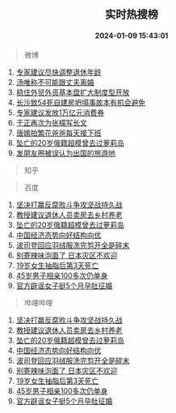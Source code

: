 <div align="center"><h2>实时热搜榜</h2><h4>2024-01-09 15:43:01</h4></div>

> 微博  

1. [专家建议尽快调整退休年龄](https://s.weibo.com/weibo?q=%23%E4%B8%93%E5%AE%B6%E5%BB%BA%E8%AE%AE%E5%B0%BD%E5%BF%AB%E8%B0%83%E6%95%B4%E9%80%80%E4%BC%91%E5%B9%B4%E9%BE%84%23&t=31&band_rank=1&Refer=top)<br />
2. [汤唯称不可能跟丈夫离婚](https://s.weibo.com/weibo?q=%23%E6%B1%A4%E5%94%AF%E7%A7%B0%E4%B8%8D%E5%8F%AF%E8%83%BD%E8%B7%9F%E4%B8%88%E5%A4%AB%E7%A6%BB%E5%A9%9A%23&t=31&band_rank=2&Refer=top)<br />
3. [稳住外贸外资基本盘扩大制度型开放](https://s.weibo.com/weibo?q=%23%E7%A8%B3%E4%BD%8F%E5%A4%96%E8%B4%B8%E5%A4%96%E8%B5%84%E5%9F%BA%E6%9C%AC%E7%9B%98%E6%89%A9%E5%A4%A7%E5%88%B6%E5%BA%A6%E5%9E%8B%E5%BC%80%E6%94%BE%23&t=31&band_rank=3&Refer=top)<br />
4. [长沙致54死自建房坍塌事故本有机会避免](https://s.weibo.com/weibo?q=%23%E9%95%BF%E6%B2%99%E8%87%B454%E6%AD%BB%E8%87%AA%E5%BB%BA%E6%88%BF%E5%9D%8D%E5%A1%8C%E4%BA%8B%E6%95%85%E6%9C%AC%E6%9C%89%E6%9C%BA%E4%BC%9A%E9%81%BF%E5%85%8D%23&t=31&band_rank=4&Refer=top)<br />
5. [专家建议发放1万亿元消费券](https://s.weibo.com/weibo?q=%23%E4%B8%93%E5%AE%B6%E5%BB%BA%E8%AE%AE%E5%8F%91%E6%94%BE1%E4%B8%87%E4%BA%BF%E5%85%83%E6%B6%88%E8%B4%B9%E5%88%B8%23&t=31&band_rank=5&Refer=top)<br />
6. [于正再次为张檬写长文](https://s.weibo.com/weibo?q=%23%E4%BA%8E%E6%AD%A3%E5%86%8D%E6%AC%A1%E4%B8%BA%E5%BC%A0%E6%AA%AC%E5%86%99%E9%95%BF%E6%96%87%23&t=31&band_rank=6&Refer=top)<br />
7. [唐嫣拍繁花爸爸每天接下班](https://s.weibo.com/weibo?q=%23%E5%94%90%E5%AB%A3%E6%8B%8D%E7%B9%81%E8%8A%B1%E7%88%B8%E7%88%B8%E6%AF%8F%E5%A4%A9%E6%8E%A5%E4%B8%8B%E7%8F%AD%23&t=31&band_rank=7&Refer=top)<br />
8. [坠亡的20岁俄籍超模曾去过萝莉岛](https://s.weibo.com/weibo?q=%23%E5%9D%A0%E4%BA%A1%E7%9A%8420%E5%B2%81%E4%BF%84%E7%B1%8D%E8%B6%85%E6%A8%A1%E6%9B%BE%E5%8E%BB%E8%BF%87%E8%90%9D%E8%8E%89%E5%B2%9B%23&t=31&band_rank=8&Refer=top)<br />
9. [发朋友圈被误认为出国的旅游地](https://s.weibo.com/weibo?q=%23%E5%8F%91%E6%9C%8B%E5%8F%8B%E5%9C%88%E8%A2%AB%E8%AF%AF%E8%AE%A4%E4%B8%BA%E5%87%BA%E5%9B%BD%E7%9A%84%E6%97%85%E6%B8%B8%E5%9C%B0%23&t=31&band_rank=9&Refer=top)<br />

> 知乎  


> 百度  

1. [坚决打赢反腐败斗争攻坚战持久战](https://www.baidu.com/s?wd=%E5%9D%9A%E5%86%B3%E6%89%93%E8%B5%A2%E5%8F%8D%E8%85%90%E8%B4%A5%E6%96%97%E4%BA%89%E6%94%BB%E5%9D%9A%E6%88%98%E6%8C%81%E4%B9%85%E6%88%98&sa=fyb_news&rsv_dl=fyb_news)<br />
2. [教授建议退休人员卖房去乡村养老](https://www.baidu.com/s?wd=%E6%95%99%E6%8E%88%E5%BB%BA%E8%AE%AE%E9%80%80%E4%BC%91%E4%BA%BA%E5%91%98%E5%8D%96%E6%88%BF%E5%8E%BB%E4%B9%A1%E6%9D%91%E5%85%BB%E8%80%81&sa=fyb_news&rsv_dl=fyb_news)<br />
3. [坠亡的20岁俄籍超模曾去过萝莉岛](https://www.baidu.com/s?wd=%E5%9D%A0%E4%BA%A1%E7%9A%8420%E5%B2%81%E4%BF%84%E7%B1%8D%E8%B6%85%E6%A8%A1%E6%9B%BE%E5%8E%BB%E8%BF%87%E8%90%9D%E8%8E%89%E5%B2%9B&sa=fyb_news&rsv_dl=fyb_news)<br />
4. [中国经济态势向好结构向优](https://www.baidu.com/s?wd=%E4%B8%AD%E5%9B%BD%E7%BB%8F%E6%B5%8E%E6%80%81%E5%8A%BF%E5%90%91%E5%A5%BD%E7%BB%93%E6%9E%84%E5%90%91%E4%BC%98&sa=fyb_news&rsv_dl=fyb_news)<br />
5. [波司登回应羽绒服洗完剪开全是碎末](https://www.baidu.com/s?wd=%E6%B3%A2%E5%8F%B8%E7%99%BB%E5%9B%9E%E5%BA%94%E7%BE%BD%E7%BB%92%E6%9C%8D%E6%B4%97%E5%AE%8C%E5%89%AA%E5%BC%80%E5%85%A8%E6%98%AF%E7%A2%8E%E6%9C%AB&sa=fyb_news&rsv_dl=fyb_news)<br />
6. [别寄辣味泡面了 日本灾区不欢迎](https://www.baidu.com/s?wd=%E5%88%AB%E5%AF%84%E8%BE%A3%E5%91%B3%E6%B3%A1%E9%9D%A2%E4%BA%86+%E6%97%A5%E6%9C%AC%E7%81%BE%E5%8C%BA%E4%B8%8D%E6%AC%A2%E8%BF%8E&sa=fyb_news&rsv_dl=fyb_news)<br />
7. [19岁女生抽脂后第3天死亡](https://www.baidu.com/s?wd=19%E5%B2%81%E5%A5%B3%E7%94%9F%E6%8A%BD%E8%84%82%E5%90%8E%E7%AC%AC3%E5%A4%A9%E6%AD%BB%E4%BA%A1&sa=fyb_news&rsv_dl=fyb_news)<br />
8. [45岁男子相亲100多次仍单身](https://www.baidu.com/s?wd=45%E5%B2%81%E7%94%B7%E5%AD%90%E7%9B%B8%E4%BA%B2100%E5%A4%9A%E6%AC%A1%E4%BB%8D%E5%8D%95%E8%BA%AB&sa=fyb_news&rsv_dl=fyb_news)<br />
9. [官方辟谣女子挺5个月孕肚征婚](https://www.baidu.com/s?wd=%E5%AE%98%E6%96%B9%E8%BE%9F%E8%B0%A3%E5%A5%B3%E5%AD%90%E6%8C%BA5%E4%B8%AA%E6%9C%88%E5%AD%95%E8%82%9A%E5%BE%81%E5%A9%9A&sa=fyb_news&rsv_dl=fyb_news)<br />

> 哔哩哔哩  

1. [坚决打赢反腐败斗争攻坚战持久战](https://www.baidu.com/s?wd=%E5%9D%9A%E5%86%B3%E6%89%93%E8%B5%A2%E5%8F%8D%E8%85%90%E8%B4%A5%E6%96%97%E4%BA%89%E6%94%BB%E5%9D%9A%E6%88%98%E6%8C%81%E4%B9%85%E6%88%98&sa=fyb_news&rsv_dl=fyb_news)<br />
2. [教授建议退休人员卖房去乡村养老](https://www.baidu.com/s?wd=%E6%95%99%E6%8E%88%E5%BB%BA%E8%AE%AE%E9%80%80%E4%BC%91%E4%BA%BA%E5%91%98%E5%8D%96%E6%88%BF%E5%8E%BB%E4%B9%A1%E6%9D%91%E5%85%BB%E8%80%81&sa=fyb_news&rsv_dl=fyb_news)<br />
3. [坠亡的20岁俄籍超模曾去过萝莉岛](https://www.baidu.com/s?wd=%E5%9D%A0%E4%BA%A1%E7%9A%8420%E5%B2%81%E4%BF%84%E7%B1%8D%E8%B6%85%E6%A8%A1%E6%9B%BE%E5%8E%BB%E8%BF%87%E8%90%9D%E8%8E%89%E5%B2%9B&sa=fyb_news&rsv_dl=fyb_news)<br />
4. [中国经济态势向好结构向优](https://www.baidu.com/s?wd=%E4%B8%AD%E5%9B%BD%E7%BB%8F%E6%B5%8E%E6%80%81%E5%8A%BF%E5%90%91%E5%A5%BD%E7%BB%93%E6%9E%84%E5%90%91%E4%BC%98&sa=fyb_news&rsv_dl=fyb_news)<br />
5. [波司登回应羽绒服洗完剪开全是碎末](https://www.baidu.com/s?wd=%E6%B3%A2%E5%8F%B8%E7%99%BB%E5%9B%9E%E5%BA%94%E7%BE%BD%E7%BB%92%E6%9C%8D%E6%B4%97%E5%AE%8C%E5%89%AA%E5%BC%80%E5%85%A8%E6%98%AF%E7%A2%8E%E6%9C%AB&sa=fyb_news&rsv_dl=fyb_news)<br />
6. [别寄辣味泡面了 日本灾区不欢迎](https://www.baidu.com/s?wd=%E5%88%AB%E5%AF%84%E8%BE%A3%E5%91%B3%E6%B3%A1%E9%9D%A2%E4%BA%86+%E6%97%A5%E6%9C%AC%E7%81%BE%E5%8C%BA%E4%B8%8D%E6%AC%A2%E8%BF%8E&sa=fyb_news&rsv_dl=fyb_news)<br />
7. [19岁女生抽脂后第3天死亡](https://www.baidu.com/s?wd=19%E5%B2%81%E5%A5%B3%E7%94%9F%E6%8A%BD%E8%84%82%E5%90%8E%E7%AC%AC3%E5%A4%A9%E6%AD%BB%E4%BA%A1&sa=fyb_news&rsv_dl=fyb_news)<br />
8. [45岁男子相亲100多次仍单身](https://www.baidu.com/s?wd=45%E5%B2%81%E7%94%B7%E5%AD%90%E7%9B%B8%E4%BA%B2100%E5%A4%9A%E6%AC%A1%E4%BB%8D%E5%8D%95%E8%BA%AB&sa=fyb_news&rsv_dl=fyb_news)<br />
9. [官方辟谣女子挺5个月孕肚征婚](https://www.baidu.com/s?wd=%E5%AE%98%E6%96%B9%E8%BE%9F%E8%B0%A3%E5%A5%B3%E5%AD%90%E6%8C%BA5%E4%B8%AA%E6%9C%88%E5%AD%95%E8%82%9A%E5%BE%81%E5%A9%9A&sa=fyb_news&rsv_dl=fyb_news)<br />
